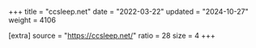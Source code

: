 +++
title = "ccsleep.net"
date = "2022-03-22"
updated = "2024-10-27"
weight = 4106

[extra]
source = "https://ccsleep.net/"
ratio = 28
size = 4
+++
